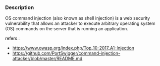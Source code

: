 ### Description

OS command injection (also known as shell injection) is a web security vulnerability that allows an attacker to execute arbitrary operating system (OS) commands on the server that is running an application.



refers :
-  https://www.owasp.org/index.php/Top_10-2017_A1-Injection
-  https://github.com/PortSwigger/command-injection-attacker/blob/master/README.md
